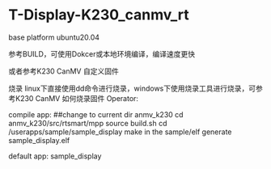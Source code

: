# T-Display-K230_canmv_rt

base platform
      ubuntu20.04

参考BUILD，可使用Dokcer或本地环境编译，编译速度更快

或者参考K230 CanMV 自定义固件

烧录
linux下直接使用dd命令进行烧录，windows下使用烧录工具进行烧录，可参考K230 CanMV 如何烧录固件
Operator:

compile app:
##change to current dir anmv_k230
cd anmv_k230/src/rtsmart/mpp
source build.sh
cd /userapps/sample/sample_display
make
in the sample/elf generate   sample_display.elf

default app: sample_display
      

